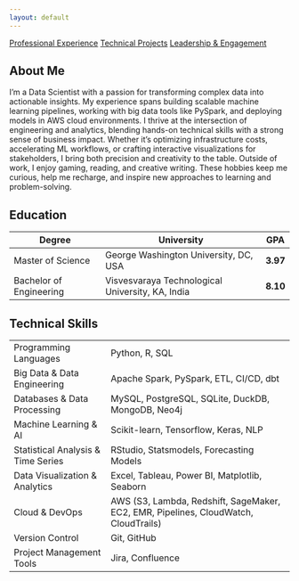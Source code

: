 ```yaml
---
layout: default
---
```


<a href="/experience" class="custom-btn">Professional Experience</a>
<a href="/projects" class="custom-btn">Technical Projects</a>
<a href="/extra" class="custom-btn">Leadership & Engagement</a>

## About Me
<div class="justify-text">
I’m a Data Scientist with a passion for transforming complex data into actionable insights. My experience spans building scalable machine learning pipelines, working with big data tools like PySpark, and deploying models in AWS cloud environments. I thrive at the intersection of engineering and analytics, blending hands-on technical skills with a strong sense of business impact. Whether it’s optimizing infrastructure costs, accelerating ML workflows, or crafting interactive visualizations for stakeholders, I bring both precision and creativity to the table. Outside of work, I enjoy gaming, reading, and creative writing. These hobbies keep me curious, help me recharge, and inspire new approaches to learning and problem-solving.
</div>


## Education
<table class="skills-table">
  <thead>
    <tr>
      <th>Degree</th>
      <th>University</th>
      <th>GPA</th>
    </tr>
  </thead>
  <tbody>
    <tr>
      <td>Master of Science</td>
      <td>George Washington University, DC, USA</td>
      <td><strong>3.97</strong></td>
    </tr>
    <tr>
      <td>Bachelor of Engineering</td>
      <td>Visvesvaraya Technological University, KA, India</td>
      <td><strong>8.10</strong></td>
    </tr>
  </tbody>
</table>


## Technical Skills
<table class="skills-table">
  <tr>
    <td>Programming Languages</td>
    <td>Python, R, SQL</td>
  </tr>
  <tr>
    <td>Big Data & Data Engineering</td>
    <td>Apache Spark, PySpark, ETL, CI/CD, dbt</td>
  </tr>
  <tr>
    <td>Databases & Data Processing</td>
    <td>MySQL, PostgreSQL, SQLite, DuckDB, MongoDB, Neo4j</td>
  </tr>
  <tr>
    <td>Machine Learning & AI</td>
    <td>Scikit-learn, Tensorflow, Keras, NLP</td>
  </tr>
  <tr>
    <td>Statistical Analysis & Time Series</td>
    <td>RStudio, Statsmodels, Forecasting Models</td>
  </tr>
  <tr>
    <td>Data Visualization & Analytics</td>
    <td>Excel, Tableau, Power BI, Matplotlib, Seaborn</td>
  </tr>
  <tr>
    <td>Cloud & DevOps</td>
    <td>AWS (S3, Lambda, Redshift, SageMaker, EC2, EMR, Pipelines, CloudWatch, CloudTrails)</td>
  </tr>
  <tr>
    <td>Version Control</td>
    <td>Git, GitHub</td>
  </tr>
  <tr>
    <td>Project Management Tools</td>
    <td>Jira, Confluence</td>
  </tr>
</table>
